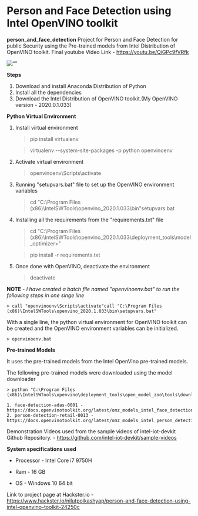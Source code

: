 # Person and Face Detection using Intel OpenVINO toolkit

**person_and_face_detection**
Project for Person and Face Detection for public Security using the Pre-trained models from Intel Distribution of OpenVINO toolkit.
Final youtube Video Link - https://youtu.be/QiGPc9fVRfk

<img src="https://raw.githubusercontent.com/nilutpolkashyap/person_and_face_detection/master/cover_image.jpg" alt=“”>

**Steps**
1. Download and install Anaconda Distribution of Python
2. Install all the dependencies
3. Download the Intel Distribution of OpenVINO toolkit.(My OpenVINO version - 2020.0.1.033)


**Python Virtual Environment**
1. Install virtual environment

    > pip install virtualenv

    > virtualenv --system-site-packages -p python openvinoenv

2. Activate virtual environment

    > openvinoenv\Scripts\activate

3. Running "setupvars.bat" file to set up the OpenVINO environment variables

    > cd "C:\Program Files (x86)\IntelSWTools\openvino_2020.1.033\bin\"setupvars.bat

4. Installing all the requirements from the "requirements.txt" file

    > cd "C:\Program Files (x86)\IntelSWTools\openvino_2020.1.033\deployment_tools\model_optimizer>"

    > pip install -r requirements.txt

5. Once done with OpenVINO, deactivate the environment

    > deactivate
    
**NOTE** - *I have created  a batch file named "openvinoenv.bat" to run the following steps in one singe line*

    > call "openvinoenv\Scripts\activate"call "C:\Program Files (x86)\IntelSWTools\openvino_2020.1.033\bin\setupvars.bat"

With a single line, the python virtual environment for OpenVINO toolkit can be created and the OpenVINO environment variables can be initialized.

    > openvinoenv.bat

**Pre-trained Models**

It uses the pre-trained models from the Intel OpenVino pre-trained models.

The following pre-trained models were downloaded using the model downloader

    > python "C:\Program Files (x86)\IntelSWTools\openvino\deployment_tools\open_model_zoo\tools\downloader\downloader.py"

    1. face-detection-adas-0001 - https://docs.openvinotoolkit.org/latest/omz_models_intel_face_detection_adas_0001_description_face_detection_adas_0001.html
    2. person-detection-retail-0013 - https://docs.openvinotoolkit.org/latest/omz_models_intel_person_detection_retail_0013_description_person_detection_retail_0013.html

Demonstration Videos used from the sample videos of intel-iot-devkit Github Repository. - https://github.com/intel-iot-devkit/sample-videos

**System specifications used**

- Processor - Intel Core i7 9750H

- Ram - 16 GB

- OS - Windows 10 64 bit 

Link to project page at Hackster.io - https://www.hackster.io/nilutpolkashyap/person-and-face-detection-using-intel-openvino-toolkit-24250c
